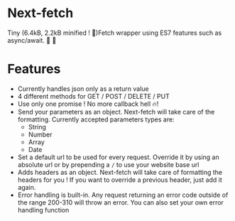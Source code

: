 # Next-fetch
Tiny (6.4kB, 2.2kB minified ! 🎉)Fetch wrapper using ES7 features such as async/await. 🐶  🎾

# Features
- Currently handles json only as a return value
- 4 different methods for GET / POST / DELETE / PUT
- Use only one promise ! No more callback hell :fire:!
- Send your parameters as an object. Next-fetch will take care of the formatting. Currently accepted parameters types are:
  - String
  - Number
  - Array
  - Date
- Set a default url to be used for every request. Override it by using an absolute url or by prepending a `/` to use your website base url
- Adds headers as an object. Next-fetch will take care of formatting the headers for you ! If you want to override a previous header, just add it again.
- Error handling is built-in. Any request returning an error code outside of the range 200-310 will throw an error. You can also set your own error handling function
